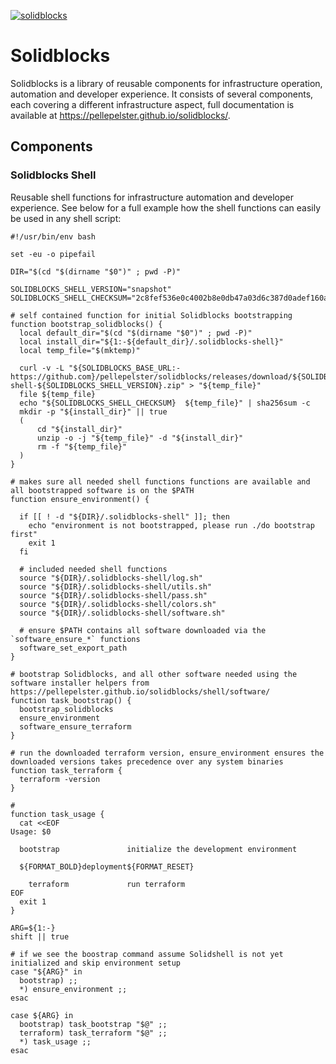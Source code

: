 [![solidblocks](https://github.com/pellepelster/solidblocks/actions/workflows/pipeline.yml/badge.svg)](https://github.com/pellepelster/solidblocks/actions/workflows/pipeline.yml)

# Solidblocks

Solidblocks is a library of reusable components for infrastructure operation, automation and developer experience. It consists of several components, each covering a different infrastructure aspect, full documentation is available at https://pellepelster.github.io/solidblocks/.

## Components

### Solidblocks Shell

Reusable shell functions for infrastructure automation and developer experience. See below for a full example how the shell functions can easily be used in any shell script:

```shell
#!/usr/bin/env bash

set -eu -o pipefail

DIR="$(cd "$(dirname "$0")" ; pwd -P)"

SOLIDBLOCKS_SHELL_VERSION="snapshot"
SOLIDBLOCKS_SHELL_CHECKSUM="2c8fef536e0c4002b8e0db47a03d6c387d0adef160a8715fdb72d2b34f7ca8d1"

# self contained function for initial Solidblocks bootstrapping
function bootstrap_solidblocks() {
  local default_dir="$(cd "$(dirname "$0")" ; pwd -P)"
  local install_dir="${1:-${default_dir}/.solidblocks-shell}"
  local temp_file="$(mktemp)"

  curl -v -L "${SOLIDBLOCKS_BASE_URL:-https://github.com}/pellepelster/solidblocks/releases/download/${SOLIDBLOCKS_SHELL_VERSION}/solidblocks-shell-${SOLIDBLOCKS_SHELL_VERSION}.zip" > "${temp_file}"
  file ${temp_file}
  echo "${SOLIDBLOCKS_SHELL_CHECKSUM}  ${temp_file}" | sha256sum -c
  mkdir -p "${install_dir}" || true
  (
      cd "${install_dir}"
      unzip -o -j "${temp_file}" -d "${install_dir}"
      rm -f "${temp_file}"
  )
}

# makes sure all needed shell functions functions are available and all bootstrapped software is on the $PATH
function ensure_environment() {

  if [[ ! -d "${DIR}/.solidblocks-shell" ]]; then
    echo "environment is not bootstrapped, please run ./do bootstrap first"
    exit 1
  fi

  # included needed shell functions
  source "${DIR}/.solidblocks-shell/log.sh"
  source "${DIR}/.solidblocks-shell/utils.sh"
  source "${DIR}/.solidblocks-shell/pass.sh"
  source "${DIR}/.solidblocks-shell/colors.sh"
  source "${DIR}/.solidblocks-shell/software.sh"

  # ensure $PATH contains all software downloaded via the `software_ensure_*` functions
  software_set_export_path
}

# bootstrap Solidblocks, and all other software needed using the software installer helpers from https://pellepelster.github.io/solidblocks/shell/software/
function task_bootstrap() {
  bootstrap_solidblocks
  ensure_environment
  software_ensure_terraform
}

# run the downloaded terraform version, ensure_environment ensures the downloaded versions takes precedence over any system binaries
function task_terraform {
  terraform -version
}

#
function task_usage {
  cat <<EOF
Usage: $0

  bootstrap               initialize the development environment

  ${FORMAT_BOLD}deployment${FORMAT_RESET}

    terraform             run terraform
EOF
  exit 1
}

ARG=${1:-}
shift || true

# if we see the boostrap command assume Solidshell is not yet initialized and skip environment setup
case "${ARG}" in
  bootstrap) ;;
  *) ensure_environment ;;
esac

case ${ARG} in
  bootstrap) task_bootstrap "$@" ;;
  terraform) task_terraform "$@" ;;
  *) task_usage ;;
esac
```
